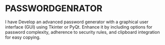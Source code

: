 # PASSWORDGENRATOR
I have Develop an advanced password generator with a graphical user interface (GUI) using Tkinter or PyQt. Enhance it by including options for password complexity, adherence to security rules, and clipboard integration for easy copying.

